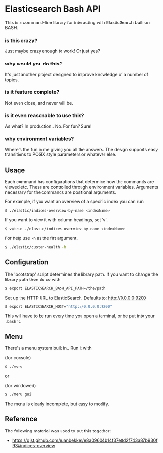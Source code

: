 # Elasticsearch Bash API

This is a command-line library for interacting with ElasticSearch built on BASH.

### is this crazy?

Just maybe crazy enough to work! Or just yes?

### why would you do this?

It's just another project designed to improve knowledge of a number of topics. 

### is it feature complete?

Not even close, and never will be.

### is it even reasonable to use this?

As what? In production.. No. For fun? Sure!

### why environment variables?

Where's the fun in me giving you all the answers. The design supports easy transitions to POSIX style parameters or whatever else.

## Usage

Each command has configurations that determine how the commands are viewed etc. These are controlled through environment variables. Arguments necessary for the commands are positional arguments.

For example, if you want an overview of a specific index you can run:

```bash
$ ./elastic/indices-overview-by-name <indexName>
```

If you want to view it with column headings, set 'v'.

```bash
$ v=true ./elastic/indices-overview-by-name <indexName>
```

For help use `-h` as the firt argument.

```bash
$ ./elastic/custer-health -h
```

## Configuration

The 'bootstrap' script determines the library path. If you want to change the library path then do so with:

```bash
$ export ELASTICSEARCH_BASH_API_PATH=/the/path
```

Set up the HTTP URL to ElasticSearch. Defaults to: http://0.0.0.0:9200

```bash
$ export ELASTICSEARCH_HOST="http://0.0.0.0:9200"
```

This will have to be run every time you open a terminal, or be put into your `.bashrc`.

## Menu

There's a menu system built in.. Run it with 

(for console)
```bash
$ ./menu
```

or

(for windowed)
```bash
$ ./menu gui
```

The menu is clearly incomplete, but easy to modify.

## Reference

The following material was used to put this together:

- https://gist.github.com/ruanbekker/e8a09604b14f37e8d2f743a87b930f93#indices-overview